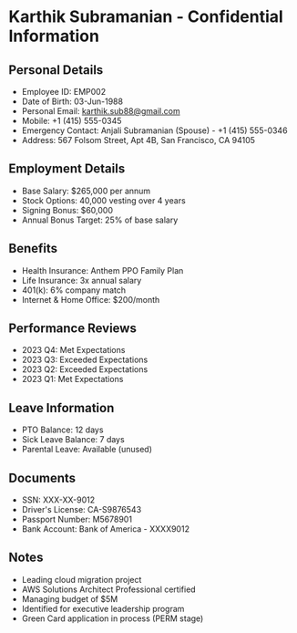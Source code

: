 # Karthik Subramanian - Confidential Information

## Personal Details
- Employee ID: EMP002
- Date of Birth: 03-Jun-1988
- Personal Email: karthik.sub88@gmail.com
- Mobile: +1 (415) 555-0345
- Emergency Contact: Anjali Subramanian (Spouse) - +1 (415) 555-0346
- Address: 567 Folsom Street, Apt 4B, San Francisco, CA 94105

## Employment Details
- Base Salary: $265,000 per annum
- Stock Options: 40,000 vesting over 4 years
- Signing Bonus: $60,000
- Annual Bonus Target: 25% of base salary

## Benefits
- Health Insurance: Anthem PPO Family Plan
- Life Insurance: 3x annual salary
- 401(k): 6% company match
- Internet & Home Office: $200/month

## Performance Reviews
- 2023 Q4: Met Expectations
- 2023 Q3: Exceeded Expectations
- 2023 Q2: Exceeded Expectations
- 2023 Q1: Met Expectations

## Leave Information
- PTO Balance: 12 days
- Sick Leave Balance: 7 days
- Parental Leave: Available (unused)

## Documents
- SSN: XXX-XX-9012
- Driver's License: CA-S9876543
- Passport Number: M5678901
- Bank Account: Bank of America - XXXX9012

## Notes
- Leading cloud migration project
- AWS Solutions Architect Professional certified
- Managing budget of $5M
- Identified for executive leadership program
- Green Card application in process (PERM stage) 